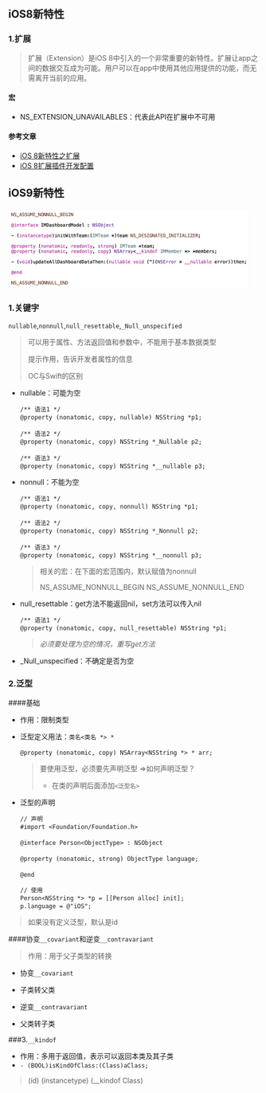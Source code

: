 ## iOS8新特性

### 1.扩展

> 扩展（Extension）是iOS 8中引入的一个非常重要的新特性。扩展让app之间的数据交互成为可能。用户可以在app中使用其他应用提供的功能，而无需离开当前的应用。

#### 宏

* NS\_EXTENSION\_UNAVAILABLES：代表此API在扩展中不可用

#### 参考文章

* [iOS 8新特性之扩展](http://www.cocoachina.com/industry/20140721/9205.html)
* [iOS 8扩展插件开发配置](http://blog.csdn.net/phunxm/article/details/42715145)

## iOS9新特性

![](/assets/1434333511742278.png)

### 1.关键字

`nullable`,`nonnull`,`null_resettable`,`_Null_unspecified`

> 可以用于属性、方法返回值和参数中，不能用于基本数据类型
> 
> 提示作用，告诉开发者属性的信息
> 
> OC与Swift的区别

* nullable：可能为空

  ```objc
  /** 语法1 */
  @property (nonatomic, copy, nullable) NSString *p1;

  /** 语法2 */
  @property (nonatomic, copy) NSString *_Nullable p2;

  /** 语法3 */
  @property (nonatomic, copy) NSString *__nullable p3;
  ```

* nonnull：不能为空

  ```objc
  /** 语法1 */
  @property (nonatomic, copy, nonnull) NSString *p1;

  /** 语法2 */
  @property (nonatomic, copy) NSString *_Nonnull p2;

  /** 语法3 */
  @property (nonatomic, copy) NSString *__nonnull p3;
  ```

  > 相关的宏：在下面的宏范围内，默认赋值为nonnull
  > 
  > NS\_ASSUME\_NONNULL\_BEGIN
  > NS\_ASSUME\_NONNULL\_END


* null\_resettable：get方法不能返回nil，set方法可以传入nil

  ```objc
  /** 语法1 */
  @property (nonatomic, copy, null_resettable) NSString *p1;
  ```

  > _必须要处理为空的情况，重写get方法_


* \_Null\_unspecified：不确定是否为空

### 2.泛型
####基础
* 作用：限制类型
* 泛型定义用法：`类名<类名 *> *`

  ```objc
  @property (nonatomic, copy) NSArray<NSString *> * arr;
  ```

  > 要使用泛型，必须要先声明泛型 =&gt;如何声明泛型？
  > * 在类的声明后面添加`<泛型名>`


* 泛型的声明
  ```objc
  // 声明
  #import <Foundation/Foundation.h>

  @interface Person<ObjectType> : NSObject

  @property (nonatomic, strong) ObjectType language;

  @end
  ```

  ```objc
  // 使用
  Person<NSString *> *p = [[Person alloc] init];
  p.language = @"iOS";
  ```
> 如果没有定义泛型，默认是id

####协变`__covariant`和逆变`__contravariant`
> 作用：用于父子类型的转换

- 协变`__covariant`
 - 子类转父类

- 逆变`__contravariant`
 - 父类转子类

###3.`__kindof`
- 作用：多用于返回值，表示可以返回本类及其子类
- `- (BOOL)isKindOfClass:(Class)aClass;`

> (id) (instancetype) (__kindof Class)
